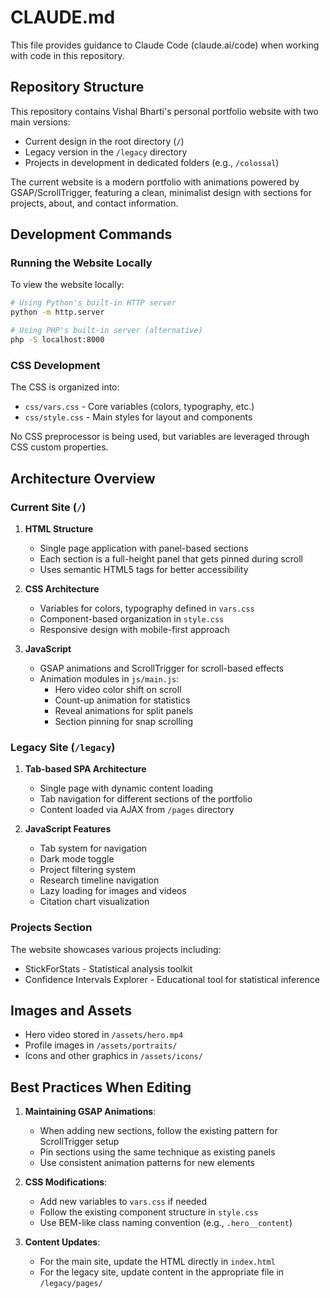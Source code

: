 # CLAUDE.md

This file provides guidance to Claude Code (claude.ai/code) when working with code in this repository.

## Repository Structure

This repository contains Vishal Bharti's personal portfolio website with two main versions:
- Current design in the root directory (`/`)
- Legacy version in the `/legacy` directory
- Projects in development in dedicated folders (e.g., `/colossal`)

The current website is a modern portfolio with animations powered by GSAP/ScrollTrigger, featuring a clean, minimalist design with sections for projects, about, and contact information.

## Development Commands

### Running the Website Locally

To view the website locally:

```bash
# Using Python's built-in HTTP server
python -m http.server

# Using PHP's built-in server (alternative)
php -S localhost:8000
```

### CSS Development

The CSS is organized into:
- `css/vars.css` - Core variables (colors, typography, etc.)
- `css/style.css` - Main styles for layout and components

No CSS preprocessor is being used, but variables are leveraged through CSS custom properties.

## Architecture Overview

### Current Site (`/`)

1. **HTML Structure**
   - Single page application with panel-based sections
   - Each section is a full-height panel that gets pinned during scroll
   - Uses semantic HTML5 tags for better accessibility

2. **CSS Architecture**
   - Variables for colors, typography defined in `vars.css`
   - Component-based organization in `style.css`
   - Responsive design with mobile-first approach

3. **JavaScript**
   - GSAP animations and ScrollTrigger for scroll-based effects
   - Animation modules in `js/main.js`:
     - Hero video color shift on scroll
     - Count-up animation for statistics
     - Reveal animations for split panels
     - Section pinning for snap scrolling

### Legacy Site (`/legacy`)

1. **Tab-based SPA Architecture**
   - Single page with dynamic content loading
   - Tab navigation for different sections of the portfolio
   - Content loaded via AJAX from `/pages` directory

2. **JavaScript Features**
   - Tab system for navigation
   - Dark mode toggle
   - Project filtering system
   - Research timeline navigation
   - Lazy loading for images and videos
   - Citation chart visualization

### Projects Section

The website showcases various projects including:
- StickForStats - Statistical analysis toolkit
- Confidence Intervals Explorer - Educational tool for statistical inference

## Images and Assets

- Hero video stored in `/assets/hero.mp4`
- Profile images in `/assets/portraits/`
- Icons and other graphics in `/assets/icons/`

## Best Practices When Editing

1. **Maintaining GSAP Animations**:
   - When adding new sections, follow the existing pattern for ScrollTrigger setup
   - Pin sections using the same technique as existing panels
   - Use consistent animation patterns for new elements

2. **CSS Modifications**:
   - Add new variables to `vars.css` if needed
   - Follow the existing component structure in `style.css`
   - Use BEM-like class naming convention (e.g., `.hero__content`)

3. **Content Updates**:
   - For the main site, update the HTML directly in `index.html`
   - For the legacy site, update content in the appropriate file in `/legacy/pages/`